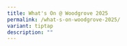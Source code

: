 ```yaml
---
title: What's On @ Woodgrove 2025
permalink: /what-s-on-woodgrove-2025/
variant: tiptap
description: ""
---
```

<p></p>